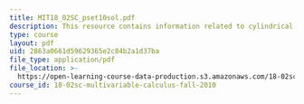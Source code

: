 ```yaml
---
title: MIT18_02SC_pset10sol.pdf
description: This resource contains information related to cylindrical coords.
type: course
layout: pdf
uid: 2863a0661d59629365e2c84b2a1d37ba
file_type: application/pdf
file_location: >-
  https://open-learning-course-data-production.s3.amazonaws.com/18-02sc-multivariable-calculus-fall-2010/2863a0661d59629365e2c84b2a1d37ba_MIT18_02SC_pset10sol.pdf
course_id: 18-02sc-multivariable-calculus-fall-2010
---
```

